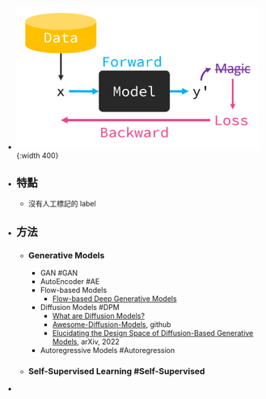 - ![unsupervised.png](../assets/unsupervised.png){:width 400}
- ## 特點
	- 沒有人工標記的 label
- ## 方法
	- ### Generative Models
		- GAN #GAN
		- AutoEncoder #AE
		- Flow-based Models
			- [Flow-based Deep Generative Models](https://lilianweng.github.io/posts/2018-10-13-flow-models/)
		- Diffusion Models #DPM
			- [What are Diffusion Models?](https://lilianweng.github.io/posts/2021-07-11-diffusion-models/)
			- [Awesome-Diffusion-Models](https://github.com/heejkoo/Awesome-Diffusion-Models), github
			- [Elucidating the Design Space of Diffusion-Based Generative Models](https://arxiv.org/abs/2206.00364), arXiv, 2022
		- Autoregressive Models #Autoregression
	- ### Self-Supervised Learning #Self-Supervised
-